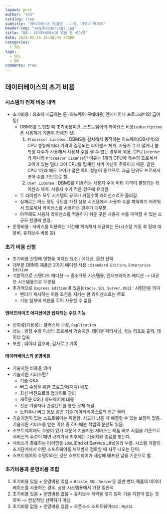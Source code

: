 ```yaml
---
layout: post
author: "Yan"
catalog: true
subtitle: "데이터베이스 첫걸음 - 미크, 기무라 메이지"
header-img: "img/header/sql.jpg"
title: "DB - 데이터베이스에 얽힌 돈 이야기"
date: 2021-05-16 11:40:08 +0000
categories:
  - SQL
tags:
  - SQL
  - DB
comments: true
---
```


## 데이터베이스의 초기 비용

### 시스템의 전체 비용 내역

- 초기비용 : 최초에 지급하는 돈 (하드웨어 구매비용, 엔지니어나 프로그래머의 급여 등)
  - DBMS를 도입할 때 초기비용이란, 소프트웨어의 라이센스 비용(`subscription`은 사용허가 기한이 정해진 것)
    1. `Processor License` : DBMS를 설치해서 동작하는 하드웨어(DB서버)의 CPU 성능에 따라 가격이 결정되는 라이센스 체계. 사용자 수가 많거나 불특정 다수가 사용해서 사용자 수를 셀 수 없는 경우에 적용. CPU License가 아니라 `Processor License`인 이유는 1개의 CPU에 복수의 프로세서 코어가 있는 멀티 코어 CPU를 탑재한 서버 머신이 주류이기 때문. 같은 CPU 1개라 해도 코어가 많은 쪽이 성능이 좋으므로, 과금 단위도 프로세서 코어 수를 기반으로 함.
    2. `User License` : DBMS를 이용하는 사용자 수에 따라 가격이 결정되는 라이센스 체계. 사용자 수가 적은 경우에 유리함.
  - 두 라이센스 모두 시스템의 규모가 커질수록 라이선스료가 올라감.
  - 실제로는 어느 정도 규모를 가진 상용 시스템에서 사용자 수를 파악하기 어려워서 프로세서 라이센스를 사용하는 경우가 대부분.
  - 아무래도 사용자 라이센스를 적용하기 쉬운 곳은 사용자 수를 파악할 수 있는 소규모 환경에 한정.
- 운영비용 : 서비스를 이용하는 기간에 계속해서 지급하는 돈(시스템 가동 후 장애 대응비, 유지보수 비용 등)

### 초기 비용 산정

- 초기비용 산정에 영향을 미치는 요소 : 에디션, 옵션 선택
- 대부분 DBMS 제품은 2가지 에디션 사용 : `Standard Edition`, `Enterprise Edition`
- 기본적으로 스텐다드 에디션 -> 중소규모 시스템용, 엔터프라이즈 에디션 -> 대규모 시스템용으로 구분됨
- 추가적으로 `Express Edition`이 있음(`Oracle`, `SQL Server`, `DB2`) : 시험판을 의미
  - 벤더가 제시하는 이용 조건을 지키는 한 라이센스료는 무료
  - 기능 일부에 제한을 두어 사용할 수 없음

#### 엔터프라이즈 에디션에만 탑재되는 주요 기능

- 신뢰성(가용성) : 클러스터 구성, `Replication`
- 성능 : 일정 수량 이상의 프로세서 기술지원, 테이블 파티셔닝, 성능 리포트 출력, 데이터 압축
- 보안 : 데이터 암호화, 감사로그 기록

#### 데이터베이스의 운영비용

- 기술지원 비용을 의미
- 기술지원 서비스란?
  - 기술 Q&A
  - 버그 수정을 위한 프로그램(패치) 배포
  - 최신 버전으로의 업데이트 관리
  - 새로운 OS나 하드웨어에 대응
  - 전문 기술자나 컨설턴트를 통한 문제 해결
  - 노하우나 버그 정보 같은 기술 데이터베이스로의 접근 권리
- 기술지원이 없는 소프트웨어는 위험함. 사고가 났을 때 해결할 수 있는 보장이 없음. 기술지원 서비스를 받는 이유 중 하나에는 책임의 분산도 있음.
- 소프트웨어에도 수명이 있기 때문에 기술지원 서비스는 제품 배포 시점을 기준으로 서비스의 수준이 매년 내려가서 최후에는 기술지원 종료를 맞는다.
- 서비스가 종료하는 타이밍을 `EOSL`(End of Service Life)이라 부름. 시스템 개발의 초기단계에서 어떤 소프트웨어를 채택할지 검토할 때 자주 나오는 단어.
- 소프트웨어의 수명이라는 것은 소프트웨어가 세상에 배포된 날을 기준으로 함.

### 초기비용과 운영비용 조합

1. 초기비용 있음 + 운영비용 있음 = `Oracle`, `SQL Server`등 일반 벤더 제품의 데이터베이스를 사용하는 경우. 상용 시스템용에서 가장 일반적
2. 초기비용 있음 + 운영비용 없음 = 유지보수 계약을 맺지 않아 기술 지원이 없는 것 의미 -> 현실적인 선택지가 아님
3. 초기비용 없음 + 운영비용 있음 = 오픈소스 소프트웨어`OSS` : `MySQL`
